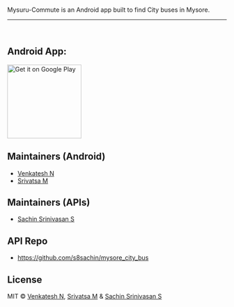 <br>

<p>
  Mysuru-Commute is an Android app built to find City buses in Mysore.

<br>
<hr />
<br />

## Android App: ##
<a href='https://play.google.com/store/apps/details?id=com.mysuru_commute&hl=en&pcampaignid=MKT-Other-global-all-co-prtnr-py-PartBadge-Mar2515-1' target="_blank"><img alt='Get it on Google Play' src='https://play.google.com/intl/en_us/badges/images/generic/en_badge_web_generic.png' width='170px'/></a>


## Maintainers (Android)

- [Venkatesh N](https://github.com/venki131)
- [Srivatsa M](https://github.com/vatsa92)

## Maintainers (APIs)
- [Sachin Srinivasan S](https://github.com/s8sachin)

## API Repo 
- https://github.com/s8sachin/mysore_city_bus
 
## License

MIT © [Venkatesh N](https://github.com/venki131), [Srivatsa M](https://github.com/vatsa92)
& [Sachin Srinivasan S](https://github.com/s8sachin)

